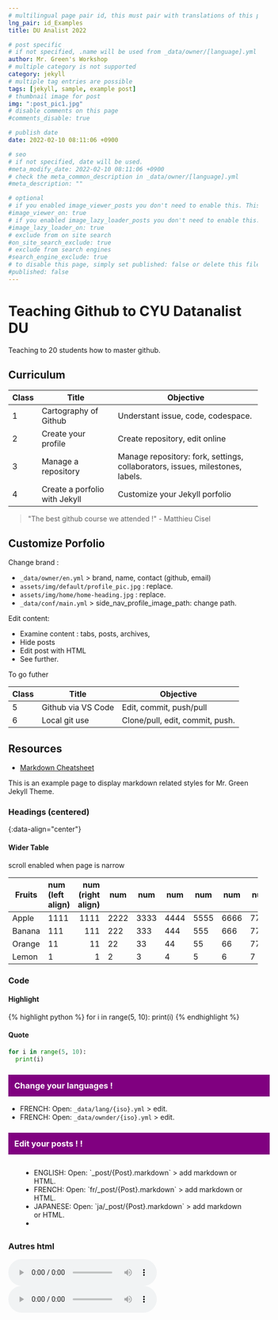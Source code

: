 ```yaml
---
# multilingual page pair id, this must pair with translations of this page. (This name must be unique)
lng_pair: id_Examples
title: DU Analist 2022

# post specific
# if not specified, .name will be used from _data/owner/[language].yml
author: Mr. Green's Workshop
# multiple category is not supported
category: jekyll
# multiple tag entries are possible
tags: [jekyll, sample, example post]
# thumbnail image for post
img: ":post_pic1.jpg"
# disable comments on this page
#comments_disable: true

# publish date
date: 2022-02-10 08:11:06 +0900

# seo
# if not specified, date will be used.
#meta_modify_date: 2022-02-10 08:11:06 +0900
# check the meta_common_description in _data/owner/[language].yml
#meta_description: ""

# optional
# if you enabled image_viewer_posts you don't need to enable this. This is only if image_viewer_posts = false
#image_viewer_on: true
# if you enabled image_lazy_loader_posts you don't need to enable this. This is only if image_lazy_loader_posts = false
#image_lazy_loader_on: true
# exclude from on site search
#on_site_search_exclude: true
# exclude from search engines
#search_engine_exclude: true
# to disable this page, simply set published: false or delete this file
#published: false
---
```


# Teaching Github to CYU Datanalist DU
Teaching to 20 students how to master github.

## Curriculum

| Class | Title | Objective 
| --- | --- | ---
| 1 | Cartography of Github | Understant issue, code, codespace.
| 2 | Create your profile | Create repository, edit online
| 3 | Manage a repository | Manage repository: fork, settings, collaborators, issues, milestones, labels.
| 4 | Create a porfolio with Jekyll | Customize your Jekyll porfolio

> "The best github course we attended !" - Matthieu Cisel

## Customize Porfolio

Change brand :
- `_data/owner/en.yml` > brand, name, contact (github, email)
- `assets/img/default/profile_pic.jpg` : replace.
- `assets/img/home/home-heading.jpg` : replace.
- `_data/conf/main.yml` > side_nav_profile_image_path: change path.

Edit content:
- Examine content : tabs, posts, archives, 
- Hide posts
- Edit post with HTML
- See further.


To go futher

| Class | Title | Objective
| --- | --- | ---
| 5 | Github via VS Code | Edit, commit, push/pull
| 6 | Local git use | Clone/pull, edit, commit, push.

## Resources
- [Markdown Cheatsheet](https://github.com/adam-p/markdown-here/wiki/Markdown-Cheatsheet)

<!-- outline-start -->

This is an example page to display markdown related styles for Mr. Green Jekyll Theme.

<!-- outline-end -->

### Headings (centered)
{:data-align="center"}

#### Wider Table

scroll enabled when page is narrow

| Fruits | num (left align) | num (right align) | num  | num  | num  | num  | num  | num  |
| ------ | :--------------- | ----------------: | ---- | ---- | ---- | ---- | ---- | ---- |
| Apple  | 1111             |              1111 | 2222 | 3333 | 4444 | 5555 | 6666 | 7777 |
| Banana | 111              |               111 | 222  | 333  | 444  | 555  | 666  | 777  |
| Orange | 11               |                11 | 22   | 33   | 44   | 55   | 66   | 77   |
| Lemon  | 1                |                 1 | 2    | 3    | 4    | 5    | 6    | 7    |

### Code

#### Highlight

{% highlight python %}
for i in range(5, 10):
  print(i)
{% endhighlight %}

#### Quote

```python
for i in range(5, 10):
  print(i)
```

<h3 style="width:100%; padding: 12px; background-color: purple;color:white;">Change your languages !</h3>

- FRENCH: Open: `_data/lang/{iso}.yml` > edit.</li>
- FRENCH: Open: `_data/ownder/{iso}.yml` > edit.</li>

<h3 style="width:100%; padding: 12px; background-color: purple;color:white;">Edit your posts ! !</h3>

<div style="margin:2em;">
<ul>
<li>ENGLISH: Open: `_post/{Post}.markdown` > add markdown or HTML.</li>
<li>FRENCH: Open: `fr/_post/{Post}.markdown` > add markdown or HTML.</li>
<li>JAPANESE: Open: `ja/_post/{Post}.markdown` > add markdown or HTML.</li>
<li></li>
</ul>

</div>

### Autres html

<audio controls src="https://upload.wikimedia.org/wikipedia/commons/9/9b/Zh-Tianjin.ogg"></audio>
<audio controls src="https://upload.wikimedia.org/wikipedia/commons/8/8a/Zh-Beijing.ogg"></audio>

